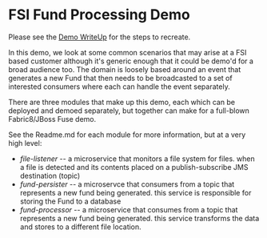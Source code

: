 # FSI Fund Processing Demo


Please see the [Demo WriteUp](docs/index.md) for the steps to recreate.

In this demo, we look at some common scenarios that may arise at a FSI based customer although it's generic
enough that it could be demo'd for a broad audience too. The domain is loosely based around an event that
generates a new Fund that then needs to be broadcasted to a set of interested consumers where each can handle
the event separately.

There are three modules that make up this demo, each which can be deployed and demoed separately, but together
can make for a full-blown Fabric8/JBoss Fuse demo.

See the Readme.md for each module for more information, but at a very high level:

* _file-listener_ -- a microservice that monitors a file system for files. when a file is detected and its contents placed on a publish-subscribe JMS destination (topic)
* _fund-persister_ -- a microservce that consumers from a topic that represents a new fund being generated. this service is responsible for storing the Fund to a database
* _fund-processor_ -- a microservice that consumes from a topic that represents a new fund being generated. this service
transforms the data and stores to a different file location.
